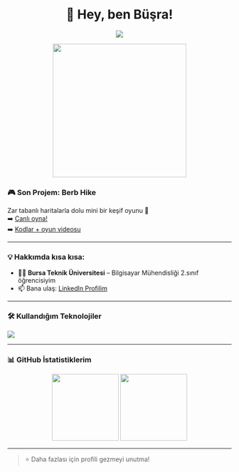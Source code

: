 <h1 align="center">👋 Hey, ben Büşra!</h1>
<p align="center">
  <img src="https://readme-typing-svg.demolab.com?font=Fira+Code&duration=3000&pause=1000&color=F78DA7&center=true&width=450&lines=Bilgisayar+Mühendisliği+öğrencisi👩‍💻;Kodlamayı+seviyor🎨;Projeler+geliştiriyor🚀;Yıldız+toplayan+oyunlar+yapıyor✨">
</p>

<p align="center">
  <img src="https://media.giphy.com/media/qgQUggAC3Pfv687qPC/giphy.gif" width="300">
</p>

### 🎮 Son Projem: **Berb Hike**
Zar tabanlı haritalarla dolu mini bir keşif oyunu 🎲  
➡️ [Canlı oyna!](https://busrayesinn.github.io/Web_oyun_projesi/)  
➡️ [Kodlar + oyun videosu](https://github.com/busrayesinn/Web_oyun_projesi)

---

### 💡 Hakkımda kısa kısa:
- 👩‍🎓 **Bursa Teknik Üniversitesi** – Bilgisayar Mühendisliği 2.sınıf öğrencisiyim  
- 📫 Bana ulaş: [LinkedIn Profilim](https://www.linkedin.com/in/busrayesinn)

---

### 🛠️ Kullandığım Teknolojiler
<p align="left">
  <img src="https://skillicons.dev/icons?i=html,css,js,github,vscode,c,java,python,mysql" />
</p>

---

### 📊 GitHub İstatistiklerim
<p align="center">
  <img src="https://github-readme-stats.vercel.app/api?username=busrayesinn&show_icons=true&theme=radical" height="150"/>
  <img src="https://github-readme-stats.vercel.app/api/top-langs/?username=busrayesinn&layout=compact&theme=radical" height="150"/>
</p>

---

> ⭐️ Daha fazlası için profili gezmeyi unutma!
